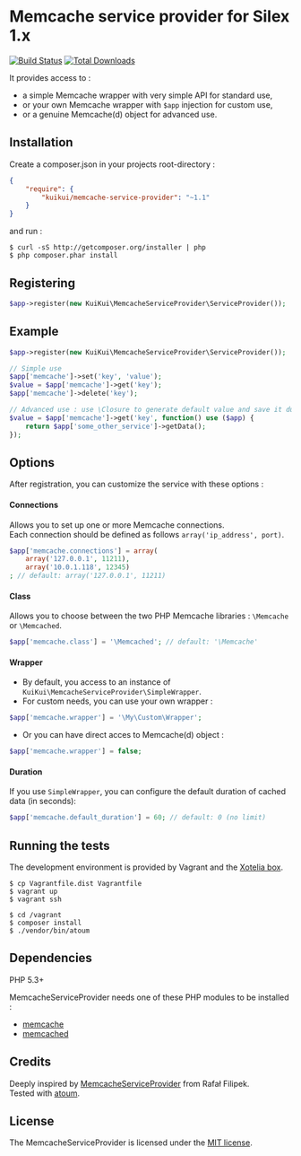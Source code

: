 # Memcache service provider for Silex 1.x

[![Build Status](https://secure.travis-ci.org/KuiKui/MemcacheServiceProvider.svg?branch=1.x)](http://travis-ci.org/KuiKui/MemcacheServiceProvider?branch=1.x)
[![Total Downloads](https://poser.pugx.org/kuikui/memcache-service-provider/downloads.svg)](https://packagist.org/packages/kuikui/memcache-service-provider)

It provides access to :
* a simple Memcache wrapper with very simple API for standard use,
* or your own Memcache wrapper with `$app` injection for custom use,
* or a genuine Memcache(d) object for advanced use.

## Installation

Create a composer.json in your projects root-directory :

```json
{
    "require": {
        "kuikui/memcache-service-provider": "~1.1"
    }
}
```

and run :

```shell
$ curl -sS http://getcomposer.org/installer | php
$ php composer.phar install
```

## Registering

```php
$app->register(new KuiKui\MemcacheServiceProvider\ServiceProvider());
```

## Example

```php
$app->register(new KuiKui\MemcacheServiceProvider\ServiceProvider());

// Simple use
$app['memcache']->set('key', 'value');
$value = $app['memcache']->get('key');
$app['memcache']->delete('key');

// Advanced use : use \Closure to generate default value and save it during a retrieve process
$value = $app['memcache']->get('key', function() use ($app) {
    return $app['some_other_service']->getData();
});

```

## Options

After registration, you can customize the service with these options :

#### Connections

Allows you to set up one or more Memcache connections.  
Each connection should be defined as follows `array('ip_address', port)`.

```php
$app['memcache.connections'] = array(
    array('127.0.0.1', 11211),
    array('10.0.1.118', 12345)
; // default: array('127.0.0.1', 11211)
```

#### Class

Allows you to choose between the two PHP Memcache libraries : `\Memcache` or `\Memcached`.

```php
$app['memcache.class'] = '\Memcached'; // default: '\Memcache'
```

#### Wrapper

* By default, you access to an instance of `KuiKui\MemcacheServiceProvider\SimpleWrapper`.  
* For custom needs, you can use your own wrapper :

```php
$app['memcache.wrapper'] = '\My\Custom\Wrapper';
```

* Or you can have direct acces to Memcache(d) object :

```php
$app['memcache.wrapper'] = false;
```

#### Duration

If you use `SimpleWrapper`, you can configure the default duration of cached data (in seconds):

```php
$app['memcache.default_duration'] = 60; // default: 0 (no limit)
```

## Running the tests

The development environment is provided by Vagrant and the [Xotelia box](https://github.com/Xotelia/VagrantBox).

```shell
$ cp Vagrantfile.dist Vagrantfile
$ vagrant up
$ vagrant ssh
```

```shell
$ cd /vagrant
$ composer install
$ ./vendor/bin/atoum
```

## Dependencies

PHP 5.3+

MemcacheServiceProvider needs one of these PHP modules to be installed :
* [memcache](http://www.php.net/manual/en/book.memcache.php)
* [memcached](http://www.php.net/manual/en/book.memcached.php)

## Credits

Deeply inspired by [MemcacheServiceProvider](https://github.com/RafalFilipek/MemcacheServiceProvider) from Rafał Filipek.  
Tested with [atoum](http://atoum.org).

## License

The MemcacheServiceProvider is licensed under the [MIT license](https://github.com/KuiKui/MemcacheServiceProvider/blob/master/LICENSE).

